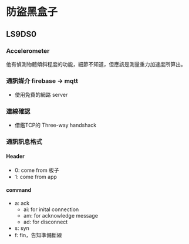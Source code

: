 # 防盜黑盒子

## LS9DS0

### Accelerometer
他有偵測物體傾斜程度的功能，細節不知道，但應該是測量重力加速度所算出。

### 通訊媒介 firebase -> mqtt
- 使用免費的網路 server

### 連線確認
- 借鑑TCP的 Three-way handshack

### 通訊訊息格式

#### Header
- 0: come from 板子
- 1: come from app

#### command
- a: ack
    - ai: for inital connection
    - am: for acknowledge message
    - ad: for disconnect
- s: syn
- f: fin，告知準備斷線
